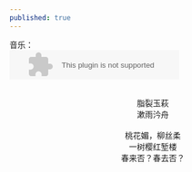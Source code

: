 ```yaml
---
published: true
---
```

音乐：
<br>
<embed src="//music.163.com/style/swf/widget.swf?sid=490484330&type=2&auto=1&width=278&height=32" width="298" height="52"  allowNetworking="all"></embed>

<br>
<div style="text-align:center;">
脂裂玉萩
<br>
漱雨汵舟
<br><br>
桃花媚，柳丝柔
<br>
一树樱红堑楼
<br>
春来否？春去否？
</div>